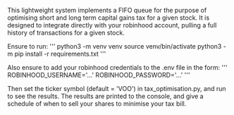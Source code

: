 This lightweight system implements a FIFO queue for the purpose of optimising short and long term capital gains tax for a given
stock. It is designed to integrate directly with your robinhood account, pulling a full history of transactions for a given stock.

Ensure to run:
'''
python3 -m venv venv
source venv/bin/activate
python3 -m pip install -r requirements.txt
'''

Also ensure to add your robinhood credentials to the .env file in the form:
'''
ROBINHOOD_USERNAME='...'
ROBINHOOD_PASSWORD='...'
'''

Then set the ticker symbol (default = 'VOO') in tax_optimisation.py, and run to see the results. The results are printed to the console, and give a schedule of when to sell your shares to minimise your tax bill.
